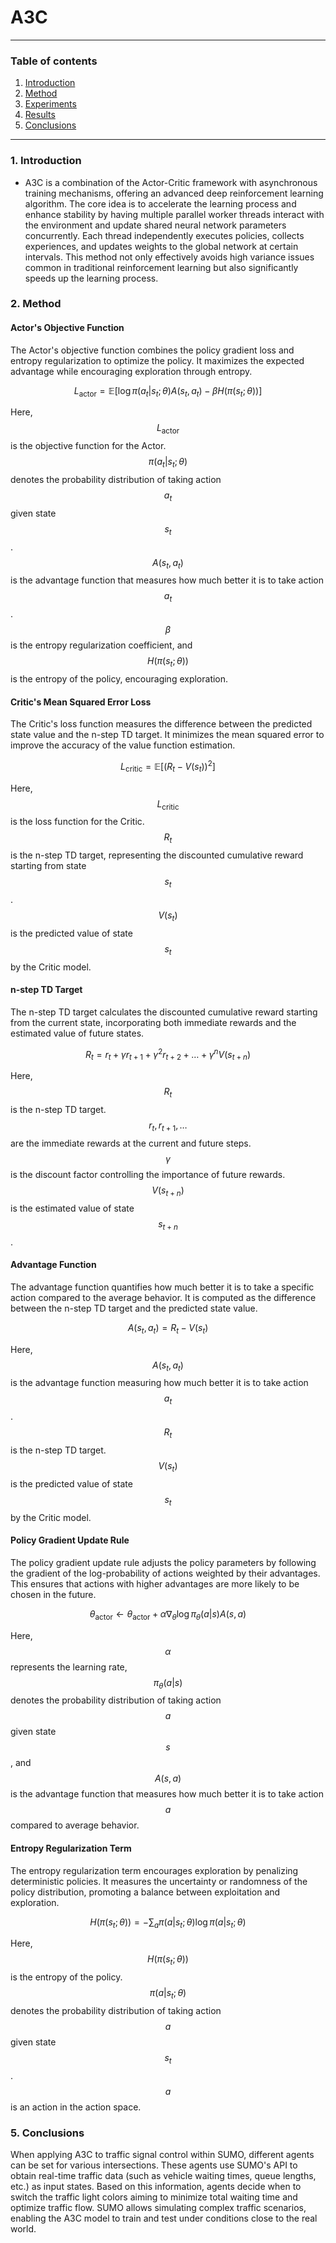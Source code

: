 # A3C

---

### Table of contents 
1. [Introduction](#1-introduction)
2. [Method](#2-method)
3. [Experiments](#3-experiments)
4. [Results](#4-results)
5. [Conclusions](#5-conclusions)

---
### 1. Introduction 
- A3C is a combination of the Actor-Critic framework with asynchronous training mechanisms, offering an advanced deep reinforcement learning algorithm. The core idea is to accelerate the learning process and enhance stability by having multiple parallel worker threads interact with the environment and update shared neural network parameters concurrently. Each thread independently executes policies, collects experiences, and updates weights to the global network at certain intervals. This method not only effectively avoids high variance issues common in traditional reinforcement learning but also significantly speeds up the learning process.

### 2. Method 

#### Actor's Objective Function

The Actor's objective function combines the policy gradient loss and entropy regularization to optimize the policy. It maximizes the expected advantage while encouraging exploration through entropy.

$$
L_{\text{actor}} = \mathbb{E} \left[ \log \pi(a_t | s_t; \theta) A(s_t, a_t) - \beta H(\pi(s_t; \theta)) \right]
$$

Here, $$L_{\text{actor}}$$ is the objective function for the Actor. $$\pi(a_t | s_t; \theta)$$ denotes the probability distribution of taking action $$a_t$$ given state $$s_t$$. $$A(s_t, a_t)$$ is the advantage function that measures how much better it is to take action $$a_t$$. $$\beta$$ is the entropy regularization coefficient, and $$H(\pi(s_t; \theta))$$ is the entropy of the policy, encouraging exploration.

#### Critic's Mean Squared Error Loss

The Critic's loss function measures the difference between the predicted state value and the n-step TD target. It minimizes the mean squared error to improve the accuracy of the value function estimation.

$$
L_{\text{critic}} = \mathbb{E} \left[ (R_t - V(s_t))^2 \right]
$$

Here, $$L_{\text{critic}}$$ is the loss function for the Critic. $$R_t$$ is the n-step TD target, representing the discounted cumulative reward starting from state $$s_t$$. $$V(s_t)$$ is the predicted value of state $$s_t$$ by the Critic model.

#### n-step TD Target

The n-step TD target calculates the discounted cumulative reward starting from the current state, incorporating both immediate rewards and the estimated value of future states.

$$
R_t = r_t + \gamma r_{t+1} + \gamma^2 r_{t+2} + \dots + \gamma^n V(s_{t+n})
$$

Here, $$R_t$$ is the n-step TD target. $$r_t, r_{t+1}, \dots$$ are the immediate rewards at the current and future steps. $$\gamma$$ is the discount factor controlling the importance of future rewards. $$V(s_{t+n})$$ is the estimated value of state $$s_{t+n}$$.

#### Advantage Function

The advantage function quantifies how much better it is to take a specific action compared to the average behavior. It is computed as the difference between the n-step TD target and the predicted state value.

$$
A(s_t, a_t) = R_t - V(s_t)
$$

Here, $$A(s_t, a_t)$$ is the advantage function measuring how much better it is to take action $$a_t$$. $$R_t$$ is the n-step TD target. $$V(s_t)$$ is the predicted value of state $$s_t$$ by the Critic model.

#### Policy Gradient Update Rule

The policy gradient update rule adjusts the policy parameters by following the gradient of the log-probability of actions weighted by their advantages. This ensures that actions with higher advantages are more likely to be chosen in the future.

$$
\theta_{\text{actor}} \leftarrow \theta_{\text{actor}} + \alpha \nabla_\theta \log \pi_\theta(a|s) A(s,a)
$$

Here, $$\alpha$$ represents the learning rate, $$\pi_\theta(a|s)$$ denotes the probability distribution of taking action $$a$$ given state $$s$$, and $$A(s,a)$$ is the advantage function that measures how much better it is to take action $$a$$ compared to average behavior.

#### Entropy Regularization Term

The entropy regularization term encourages exploration by penalizing deterministic policies. It measures the uncertainty or randomness of the policy distribution, promoting a balance between exploitation and exploration.

$$
H(\pi(s_t; \theta)) = -\sum_a \pi(a | s_t; \theta) \log \pi(a | s_t; \theta)
$$

Here, $$H(\pi(s_t; \theta))$$ is the entropy of the policy. $$\pi(a | s_t; \theta)$$ denotes the probability distribution of taking action $$a$$ given state $$s_t$$. $$a$$ is an action in the action space.


### 5. Conclusions 
When applying A3C to traffic signal control within SUMO, different agents can be set for various intersections. These agents use SUMO's API to obtain real-time traffic data (such as vehicle waiting times, queue lengths, etc.) as input states. Based on this information, agents decide when to switch the traffic light colors aiming to minimize total waiting time and optimize traffic flow. SUMO allows simulating complex traffic scenarios, enabling the A3C model to train and test under conditions close to the real world.
